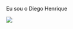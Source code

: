 Eu sou o Diego Henrique



<img src="https://img.shields.io/badge/JavaScript-F7DF1E?style=for-the-badge&logo=javascript&logoColor=white"/>
